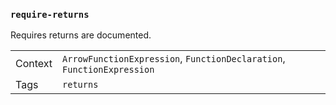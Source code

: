 ### `require-returns`

Requires returns are documented.

|||
|---|---|
|Context|`ArrowFunctionExpression`, `FunctionDeclaration`, `FunctionExpression`|
|Tags|`returns`|

<!-- assertions requireReturns -->
